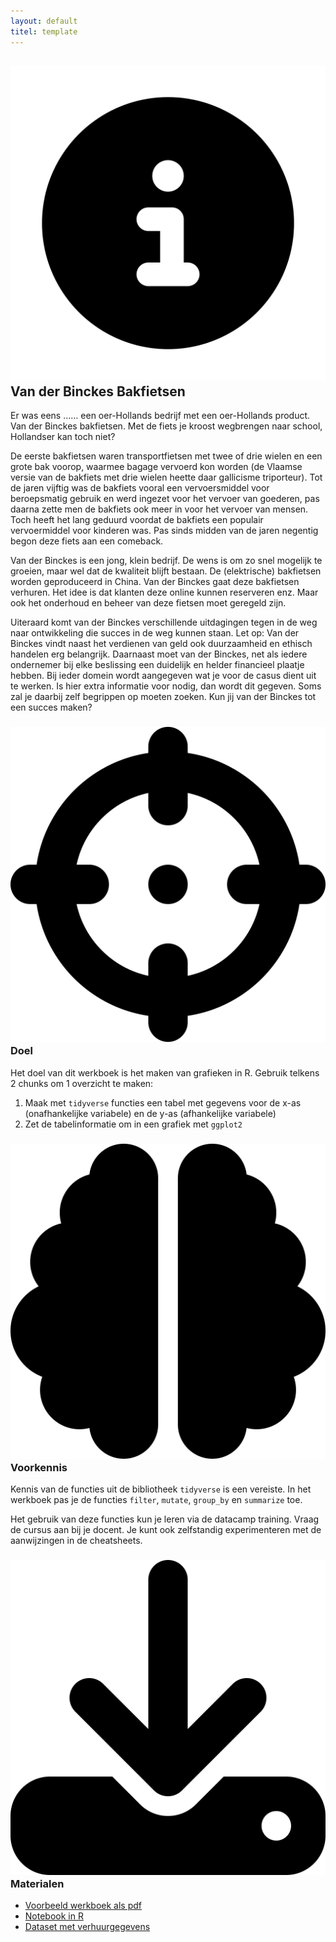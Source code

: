 ```yaml
---
layout: default
titel: template
---
```


## <span><img class="inline-h2-icon" src="../assets/svg/info.svg" /> Van der Binckes Bakfietsen

Er was eens …… een oer-Hollands bedrijf met een oer-Hollands product. Van der Binckes bakfietsen. Met de fiets je kroost wegbrengen naar school, Hollandser kan toch niet?

De eerste bakfietsen waren transportfietsen met twee of drie wielen en een grote bak voorop, waarmee bagage vervoerd kon worden (de Vlaamse versie van de bakfiets met drie wielen heette daar gallicisme triporteur). Tot de jaren vijftig was de bakfiets vooral een vervoersmiddel voor beroepsmatig gebruik en werd ingezet voor het vervoer van goederen, pas daarna zette men de bakfiets ook meer in voor het vervoer van mensen. Toch heeft het lang geduurd voordat de bakfiets een populair vervoermiddel voor kinderen was. Pas sinds midden van de jaren negentig begon deze fiets aan een comeback.

Van der Binckes is een jong, klein bedrijf. De wens is om zo snel mogelijk te groeien, maar wel dat de kwaliteit blijft bestaan. De (elektrische) bakfietsen worden geproduceerd in China. Van der Binckes  gaat deze bakfietsen verhuren. Het idee is dat klanten deze online kunnen reserveren enz. Maar ook het onderhoud en beheer van deze fietsen moet geregeld zijn.

Uiteraard komt van der Binckes  verschillende uitdagingen tegen in de weg naar ontwikkeling die succes in de weg kunnen staan. Let op: Van der Binckes vindt naast het verdienen van geld ook duurzaamheid en ethisch handelen erg belangrijk. Daarnaast moet van der Binckes,  net als iedere ondernemer bij elke beslissing een duidelijk en helder financieel plaatje hebben. Bij ieder domein wordt aangegeven wat je voor de casus dient uit te werken. Is hier extra informatie voor nodig, dan wordt dit gegeven. Soms zal je daarbij zelf begrippen op moeten zoeken. Kun jij van der Binckes  tot een succes maken?

### <span><img class="inline-h2-icon" src="../assets/svg/crosshairs.svg" /> Doel</span>

Het doel van dit werkboek is het maken van grafieken in R. Gebruik telkens 2 chunks om 1 overzicht te maken:
1. Maak met `tidyverse` functies een tabel met gegevens voor de x-as (onafhankelijke variabele) en de y-as (afhankelijke variabele)
2. Zet de tabelinformatie om in een grafiek met `ggplot2`

### <span><img class="inline-h2-icon" src="../assets/svg/brain.svg" /> Voorkennis</span>

Kennis van de functies uit de bibliotheek `tidyverse` is een vereiste. In het werkboek pas je de functies `filter`, `mutate`, `group_by` en `summarize` toe. 

Het gebruik van deze functies kun je leren via de datacamp training. Vraag de cursus aan bij je docent. Je kunt ook zelfstandig experimenteren met de aanwijzingen in de cheatsheets.

### <span><img class="inline-h2-icon" src="../assets/svg/download.svg" /> Materialen</span>

- [Voorbeeld werkboek als pdf](../werkboek/vanderbinckes.pdf)
- [Notebook in R](../notebook/vanderbinckes.Rmd)
- [Dataset met verhuurgegevens](../dataset/vanderbinckes.xlsx)
